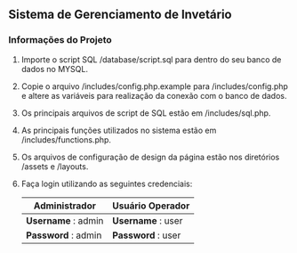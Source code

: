 ## Sistema de Gerenciamento de Invetário

### Informações do Projeto

1. Importe o script SQL /database/script.sql para dentro do seu banco de dados no MYSQL.

2. Copie o arquivo /includes/config.php.example para /includes/config.php e altere as variáveis para realização da conexão com o banco de dados.

3. Os principais arquivos de script de SQL estão em /includes/sql.php.

4. As principais funções utilizados no sistema estão em /includes/functions.php.

5. Os arquivos de configuração de design da página estão nos diretórios /assets e /layouts.

6. Faça login utilizando as seguintes credenciais:

   Administrador        | Usuário Operador     
   ---------------------| ---------------------
   **Username** : admin | **Username** : user | 
   **Password** : admin | **Password** : user |
